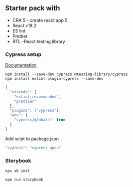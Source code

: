 ## Starter pack with 

- CRA 5 - create react app 5 
- React v18.2
- ES lint
- Prettier
- RTL -React testing library


### Cypress setup

[Documentation](https://testing-library.com/docs/cypress-testing-library/intro/)


```code
npm install --save-dev cypress @testing-library/cypress
npm install eslint-plugin-cypress --save-dev
```

```js
{
  "extends": [
    "eslint:recommended",
    "prettier"
  ],
  "plugins": ["cypress"],
  "env": {
    "cypress/globals": true
  }
}

```

Add scipt to package.json

```js 
"cypress": "cypress open"
```

### Storybook

```code 
npx sb init

npm run storybook 
```
